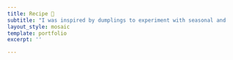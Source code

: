 ```yaml
---
title: Recipe 💭
subtitle: "I was inspired by dumplings to experiment with seasonal and local ingredients. It brings me an opportunity to try creative combinations of <mark>dough skins</mark> , fillings, ways of preparing and sauces spontaneously. Please enjoy a craft rhythm of cooking. Take a simple ingredient that is going out of date and turn it in gold. Let's think outside the box and explore ingredients around local groceries to play with the imagination of zero-waste home cooking."
layout_style: mosaic
template: portfolio
excerpt: ''

---
```

